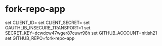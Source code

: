 # fork-repo-app

set CLIENT_ID=<your client id>
set CLIENT_SECRET=<your client secret>
set OAUTHLIB_INSECURE_TRANSPORT=1
set SECRET_KEY=dcwdcw47wger87cuwr98h
set GITHUB_ACCOUNT=nitish21
set GITHUB_REPO=fork-repo-app